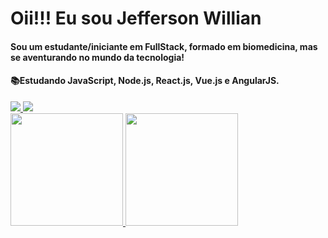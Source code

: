 # Oii!!! Eu sou Jefferson Willian
#### Sou um estudante/iniciante em FullStack, formado em biomedicina, mas se aventurando no mundo da tecnologia!
#### :books:Estudando JavaScript, Node.js, React.js, Vue.js e AngularJS.

<div>
 <a href="https://discord.gg/RdP4zkcQz9" target="_blank"/><img src="https://img.shields.io/badge/Discord-7289DA?style=for-the-badge&logo=discord&logoColor=white" target="_blank"/>
<a href="https://www.linkedin.com/in/jefferson-willian-fechia/" target="_blank"/><img src="https://img.shields.io/badge/LinkedIn-0077B5?style=for-the-badge&logo=linkedin&logoColor=white" target="_blank"/>
</div>
<div>
<a href="https://github.com/jeffwillian"/>
<img height="180em" src="https://github-readme-stats.vercel.app/api?username=jeffwillian&show_icons=true&theme=dracula"/>
<img height="180em" src="https://github-readme-stats.vercel.app/api/top-langs/?username=jeffwillian&theme=dracula"/>
</div>
